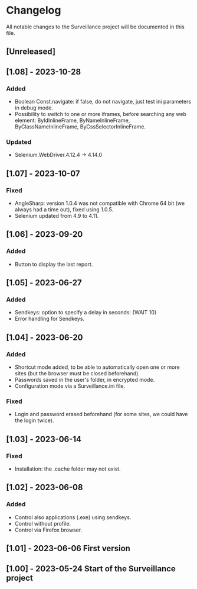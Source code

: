 # Changelog

All notable changes to the Surveillance project will be documented in this file.

## [Unreleased]

## [1.08] - 2023-10-28
### Added
- Boolean Const.navigate: if false, do not navigate, just test ini parameters in debug mode.
- Possibility to switch to one or more iframes, before searching any web element: ByIdInlineFrame, ByNameInlineFrame, ByClassNameInlineFrame, ByCssSelectorInlineFrame.

### Updated
- Selenium.WebDriver.4.12.4 -> 4.14.0

## [1.07] - 2023-10-07
### Fixed
- AngleSharp: version 1.0.4 was not compatible with Chrome 64 bit (we always had a time out), fixed using 1.0.5.
- Selenium updated from 4.9 to 4.11.

## [1.06] - 2023-09-20
### Added
- Button to display the last report.

## [1.05] - 2023-06-27
### Added
- Sendkeys: option to specify a delay in seconds: {WAIT 10}
- Error handling for Sendkeys.

## [1.04] - 2023-06-20
### Added
- Shortcut mode added, to be able to automatically open one or more sites (but the browser must be closed beforehand).
- Passwords saved in the user's folder, in encrypted mode.
- Configuration mode via a Surveillance.ini file.

### Fixed
- Login and password erased beforehand (for some sites, we could have the login twice).

## [1.03] - 2023-06-14
### Fixed
- Installation: the .cache folder may not exist.

## [1.02] - 2023-06-08
### Added
- Control also applications (.exe) using sendkeys.
- Control without profile.
- Control via Firefox browser.

## [1.01] - 2023-06-06 First version

## [1.00] - 2023-05-24 Start of the Surveillance project